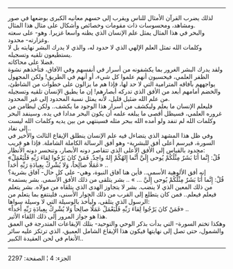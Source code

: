 ------------------------------------------------------------------------

لذلك يضرب القرآن الأمثال للناس ويقرب إلى حسهم معانيه الكبرى بوضعها في
صور ومشاهد، ومحسوسات ذات مقومات وخصائص وأشكال على مثال هذا المثال.  
والبحر في هذا المثال يمثل علم الإنسان الذي يظنه واسعا غزيرا. وهو- على
سعته وغزارته- محدود.  
وكلمات الله تمثل العلم الإلهي الذي لا حدود له، والذي لا يدرك البشر
نهايته بل لا يستطيعون تلقيه وتسجيله.  
فضلا على محاكاته.  
ولقد يدرك البشر الغرور بما يكشفونه من أسرار في أنفسهم وفي الآفاق،
فتأخذهم نشوة الظفر العلمي، فيحسبون أنهم علموا كل شيء، أو أنهم في الطريق!
ولكن المجهول يواجههم بآفاقه المترامية التي لا حد لها، فإذا هم ما يزالون
على خطوات من الشاطئ، والخضم أمامهم أبعد من الأفق الذي تدركه أبصارهم! إن
ما يطيق الإنسان تلقيه وتسجيله من علم الله ضئيل قليل، لأنه يمثل نسبة
المحدود إلى غير المحدود.  
فليعلم الإنسان ما يعلم وليكشف من أسرار هذا الوجود ما يكشف.. ولكن ليطامن
من غروره العلمي، فسيظل أقصى ما يبلغه علمه أن يكون البحر مدادا في يده.
وسينفد البحر وكلمات الله لم تنفد ولو أمده الله ببحر مثله فسينتهي من بين
يديه وكلمات الله ليست إلى نفاد..  
وفي ظل هذا المشهد الذي يتضاءل فيه علم الإنسان ينطلق الإيقاع الثالث
والأخير في السورة، فيرسم أعلى أفق للبشرية- وهو أفق الرسالة الكاملة
الشاملة. فإذا هو قريب محدود بالقياس إلى الأفق الأعلى الذي تتقاصر دونه
الأبصار، وتنحسر دونه الأنظار:  
«قُلْ: إِنَّما أَنَا بَشَرٌ مِثْلُكُمْ يُوحى إِلَيَّ أَنَّما إِلهُكُمْ إِلهٌ واحِدٌ. فَمَنْ كانَ يَرْجُوا لِقاءَ
رَبِّهِ فَلْيَعْمَلْ عَمَلًا صالِحاً، وَلا يُشْرِكْ بِعِبادَةِ رَبِّهِ أَحَداً» ..  
إنه أفق الألوهية الأسمى.. فأين هنا آفاق النبوة، وهي- على كل حال- آفاق
بشرية؟  
«قُلْ: إِنَّما أَنَا بَشَرٌ مِثْلُكُمْ يُوحى إِلَيَّ ... » .. بشر يتلقى من ذلك الأفق الأسمى.
بشر يستمد من ذلك المعين الذي لا ينضب. بشر لا يتجاوز الهدى الذي يتلقاه من
مولاه. بشر يتعلم فيعلم فيعلم.. فمن كان يتطلع إلى القرب من ذلك الجوار
الأسنى، فلينتفع بما يتعلم من الرسول الذي يتلقى، وليأخذ بالوسيلة التي لا
وسيلة سواها:  
«فَمَنْ كانَ يَرْجُوا لِقاءَ رَبِّهِ فَلْيَعْمَلْ عَمَلًا صالِحاً وَلا يُشْرِكْ بِعِبادَةِ رَبِّهِ أَحَداً» ..  
هذا هو جواز المرور إلى ذلك اللقاء الأثير.  
وهكذا تختم السورة- التي بدأت بذكر الوحي والتوحيد- بتلك الإيقاعات
المتدرجة في العمق والشمول، حتى تصل إلى نهايتها فيكون هذا الإيقاع الشامل
العميق، الذي ترتكز عليه سائر الأنغام في لحن العقيدة الكبير..

------------------------------------------------------------------------

الجزء: 4 ¦ الصفحة: 2297
